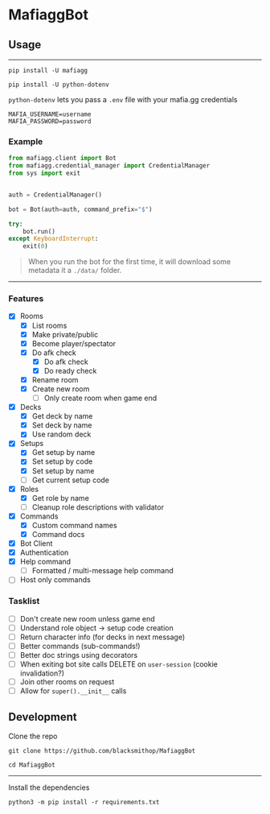 # MafiaggBot

## Usage

---

```shell
pip install -U mafiagg
```


```shell
pip install -U python-dotenv
```

`python-dotenv` lets you pass a `.env` file with your mafia.gg credentials

```
MAFIA_USERNAME=username
MAFIA_PASSWORD=password
```

### Example

```python
from mafiagg.client import Bot
from mafiagg.credential_manager import CredentialManager
from sys import exit


auth = CredentialManager()

bot = Bot(auth=auth, command_prefix="$")

try:
    bot.run()
except KeyboardInterrupt:
    exit(0)
```

> When you run the bot for the first time, it will download some metadata it a `./data/` folder.

---

### Features

- [x] Rooms
  - [x] List rooms
  - [x] Make private/public
  - [x] Become player/spectator
  - [x] Do afk check
    - [x] Do afk check
    - [x] Do ready check
  - [x] Rename room
  - [x] Create new room
    - [ ] Only create room when game end
- [x] Decks
  - [x] Get deck by name
  - [x] Set deck by name
  - [x] Use random deck
- [x] Setups
  - [x] Get setup by name
  - [x] Set setup by code
  - [x] Set setup by name
  - [ ] Get current setup code
- [x] Roles
  - [x] Get role by name
  - [ ] Cleanup role descriptions with validator
- [x] Commands
  - [x] Custom command names
  - [x] Command docs
- [x] Bot Client
- [x] Authentication
- [x] Help command
  - [ ] Formatted / multi-message help command
- [ ] Host only commands

### Tasklist

- [ ] Don't create new room unless game end
- [ ] Understand role object -> setup code creation
- [ ] Return character info (for decks in next message)
- [ ] Better commands (sub-commands!)
- [ ] Better doc strings using decorators
- [ ] When exiting bot site calls DELETE on `user-session` (cookie invalidation?)
- [ ] Join other rooms on request
- [ ] Allow for `super().__init__` calls

## Development

Clone the repo

```shell
git clone https://github.com/blacksmithop/MafiaggBot

cd MafiaggBot
```

---

Install the dependencies

```shell
python3 -m pip install -r requirements.txt
```
